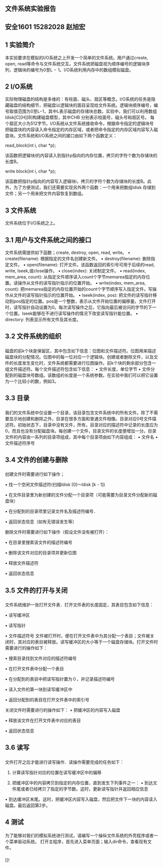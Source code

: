 文件系统实验报告
---
安全1601  15282028  赵旭宏
--
1 实验简介
--
本实验要求在模拟的I/O系统之上开发一个简单的文件系统。用户通过create, open, read等命令与文件系统交互。文件系统把磁盘视为顺序编号的逻辑块序列，逻辑块的编号为0至L − 1。I/O系统利用内存中的数组模拟磁盘。

2 I/O系统
-
实际物理磁盘的结构是多维的：有柱面、磁头、扇区等概念。I/O系统的任务是隐藏磁盘的结构细节，把磁盘以逻辑块的面目呈现给文件系统。逻辑块顺序编号，编号取值范围为0至L−1，其中L表示磁盘的存储块总数。实验中，我们可以利用数组ldisk[C][H][B]构建磁盘模型，其中CHB 分别表示柱面号，磁头号和扇区号。
每个扇区大小为512字节。I/O系统从文件系统接收命令，根据命令指定的逻辑块号把磁盘块的内容读入命令指定的内存区域，或者把命令指定的内存区域内容写入磁盘块。文件系统和I/O系统之间的接口由如下两个函数定义：

read_block(int i, char *p);

该函数把逻辑块i的内容读入到指针p指向的内存位置，拷贝的字符个数为存储块的长度B。

write block(int i, char *p);

该函数把指针p指向的内容写入逻辑块i，拷贝的字符个数为存储块的长度B。此外，为了方便测试，我们还需要实现另外两个函数：一个用来把数组ldisk 存储到文件；另一个用来把文件内容恢复到数组。

3 文件系统
--
文件系统位于I/O系统之上。

3.1 用户与文件系统之间的接口
--
文件系统需提供如下函数；create, destroy, open, read, write。
• create(filename): 根据指定的文件名创建新文件。
• destroy(filename): 删除指定文件。
• open(filename): 打开文件。该函数返回的索引号可用于后续的read, write, lseek,或close操作。
• close(index): 关闭制定文件。
• read(index, mem_area, count): 从指定文件顺序读入count个字节memarea指定的内存位置。读操作从文件的读写指针指示的位置开始。
• write(index, mem_area, count): 把memarea指定的内存位置开始的count个字节顺序写入指定文件。写操作从文件的读写指针指示的位置开始。
• lseek(index, pos): 把文件的读写指针移动到pos指定的位置。pos是一个整数，表示从文件开始位置的偏移量。文件打开时，读写指针自动设置为0。每次读写操作之后，它指向最后被访问的字节的下一个位置。lseek能够在不进行读写操作的情况下改变读写指针能位置。
• directory: 列表显示所有文件及其长度。

3.2 文件系统的组织
--
#####
磁盘的前k个块是保留区，其中包含如下信息：位图和文件描述符。位图用来描述磁盘块的分配情况。位图中的每一位对应一个逻辑块。创建或者删除文件，以及文件的长度发生变化时，文件系统都需要进行位图操作。前k个块的剩余部分包含一组文件描述符。每个文件描述符包含如下信息：
• 文件长度，单位字节
• 文件分配到的磁盘块号数组。该数组的长度是一个系统参数。在实验中我们可以把它设置为一个比较小的数，例如3。

3.3 目录
-
#####
我们的文件系统中仅设置一个目录，该目录包含文件系统中的所有文件。除了不需要显示地创建和删除之外，目录在很多方面和普通文件相像。目录对应0号文件描述符。初始状态下，目录中没有文件，所有，目录对应的描述符中记录的长度应为0，而且也没有分配磁盘块。每创建一个文件，目录文件的长度便增加一分。目录文件的内容由一系列的目录项组成，其中每个目录项由如下内容组成：
• 文件名
• 文件描述符序号

3.4 文件的创建与删除
-
#####
创建文件时需要进行如下操作；

• 找一个空闲文件描述符(扫描ldisk [0]～ldisk [k - 1])

• 在文件目录里为新创建的文件分配一个目录项（可能需要为目录文件分配新的磁盘块）

• 在分配到的目录项里记录文件名及描述符编号．

• 返回状态信息（如有无错误发生等）

删除文件时需要进行如下操作（假设文件没有被打开）：

• 在目录里搜索该文件的描述符编号

• 删除该文件对应的目录项并更新位图

• 释放文件描述符

• 返回状态信息


3.5 文件的打开与关闭
-
#####
文件系统维护一张打开文件表．打开文件表的长度固定，其表目包含如下信息：

• 读写缓冲区

• 读写指针

• 文件描述符号
文件被打开时，便在打开文件表中为其分配一个表目；文件被关闭时，其对应的表目被释放。读写缓冲区的大小等于一个磁盘存储块。打开文件时需要进行的操作如下：

• 搜索目录找到文件对应的描述符编号

• 在打开文件表中分配一个表目

• 在分配到的表目中把读写指针置为０，并记录描述符编号

• 读入文件的第一块到读写缓冲区中

• 返回分配到的表目在打开文件表中的索引号

关闭文件时需要进行的操作如下：
• 把缓冲区的内容写入磁盘

• 释放该文件在打开文件表中对应的表目

• 返回状态信息

3.6 读写
-
#####
文件打开之后才能进行读写操作．读操作需要完成的任务如下：

1. 计算读写指针对应的位置在读写缓冲区中的偏移


2. 把缓冲区中的内容拷贝到指定的内存位置，直到发生下列事件之一：
• 到达文件尾或者已经拷贝了指定的字节数。这时，更新读写指针并返回相应信息

• 到达缓冲区末尾。这时，把缓冲区内容写入磁盘，然后把文件下一块的内容读入磁盘。最后返回第2步。

4 测试
--
####
为了能够对我们的模拟系统进行测试，请编写一个操纵文件系统的外壳程序或者一个菜单驱动系统。
打开主程序，首先进入菜单页面；输入dir命令，查看现有文件。
###
[]!
